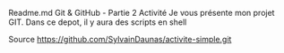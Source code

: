 Readme.md
Git & GitHub - Partie 2 Activité
Je vous présente mon projet GIT.
Dans ce depot, il y aura des scripts en shell

Source https://github.com/SylvainDaunas/activite-simple.git
